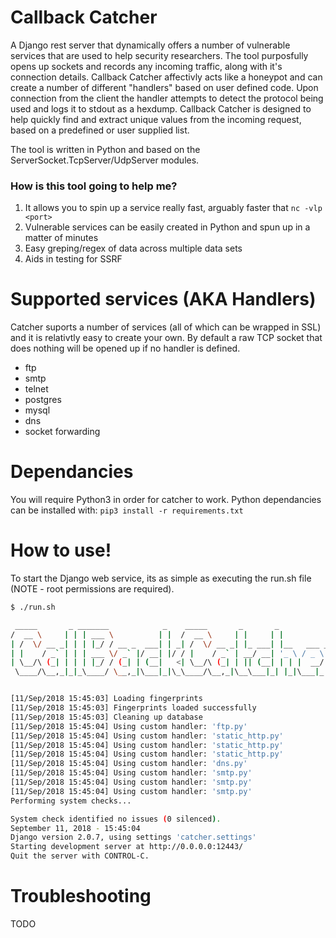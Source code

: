 # Callback Catcher
A Django rest server that dynamically offers a number of vulnerable services that are used to help security researchers. The tool purposfully opens up sockets and records any incoming traffic, along with it's connection details. Callback Catcher affectivly acts like a honeypot and can create a number of different "handlers" based on user defined code. Upon connection from the client the handler attempts to detect the protocol being used and logs it to stdout as a hexdump. Callback Catcher is designed to help quickly find and extract unique values from the incoming request, based on a predefined or user supplied list. 

The tool is written in Python and based on the ServerSocket.TcpServer/UdpServer modules.

### How is this tool going to help me? 
1. It allows you to spin up a service really fast, arguably faster that ```nc -vlp <port>```
2. Vulnerable services can be easily created in Python and spun up in a matter of minutes
3. Easy greping/regex of data across multiple data sets
4. Aids in testing for SSRF

# Supported services (AKA Handlers)
Catcher suports a number of services (all of which can be wrapped in SSL) and it is relativtly easy to create your own. By default a raw TCP socket that does nothing will be opened up if no handler is defined.

+ ftp
+ smtp
+ telnet
+ postgres
+ mysql
+ dns
+ socket forwarding

# Dependancies
You will require Python3 in order for catcher to work. Python dependancies can be installed with:
```pip3 install -r requirements.txt```

# How to use!
To start the Django web service, its as simple as executing the run.sh file (NOTE - root permissions are required).
```sh
$ ./run.sh

 _____       _ _______            _    _____       _       _
/  __ \     | | | ___ \          | |  /  __ \     | |     | |
| /  \/ __ _| | | |_/ / __ _  ___| | _| /  \/ __ _| |_ ___| |__   ___ _ __
| |    / _` | | | ___ \/ _` |/ __| |/ / |    / _` | __/ __| '_ \ / _ \ '__|
| \__/\ (_| | | | |_/ / (_| | (__|   <| \__/\ (_| | || (__| | | |  __/ |
 \____/\__,_|_|_\____/ \__,_|\___|_|\_\____/\__,_|\__\___|_| |_|\___|_|


[11/Sep/2018 15:45:03] Loading fingerprints
[11/Sep/2018 15:45:03] Fingerprints loaded successfully
[11/Sep/2018 15:45:03] Cleaning up database
[11/Sep/2018 15:45:04] Using custom handler: 'ftp.py'
[11/Sep/2018 15:45:04] Using custom handler: 'static_http.py'
[11/Sep/2018 15:45:04] Using custom handler: 'static_http.py'
[11/Sep/2018 15:45:04] Using custom handler: 'static_http.py'
[11/Sep/2018 15:45:04] Using custom handler: 'dns.py'
[11/Sep/2018 15:45:04] Using custom handler: 'smtp.py'
[11/Sep/2018 15:45:04] Using custom handler: 'smtp.py'
[11/Sep/2018 15:45:04] Using custom handler: 'smtp.py'
Performing system checks...

System check identified no issues (0 silenced).
September 11, 2018 - 15:45:04
Django version 2.0.7, using settings 'catcher.settings'
Starting development server at http://0.0.0.0:12443/
Quit the server with CONTROL-C.
```

# Troubleshooting
TODO

